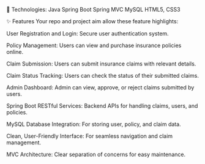 
🚀 Technologies:
Java
Spring Boot
Spring MVC
MySQL
HTML5, CSS3 


✨ Features
Your repo and project aim allow these feature highlights:

User Registration and Login: Secure user authentication system.

Policy Management: Users can view and purchase insurance policies online.

Claim Submission: Users can submit insurance claims with relevant details.

Claim Status Tracking: Users can check the status of their submitted claims.

Admin Dashboard: Admin can view, approve, or reject claims submitted by users.

Spring Boot RESTful Services: Backend APIs for handling claims, users, and policies.

MySQL Database Integration: For storing user, policy, and claim data.

Clean, User-Friendly Interface: For seamless navigation and claim management.

MVC Architecture: Clear separation of concerns for easy maintenance.

